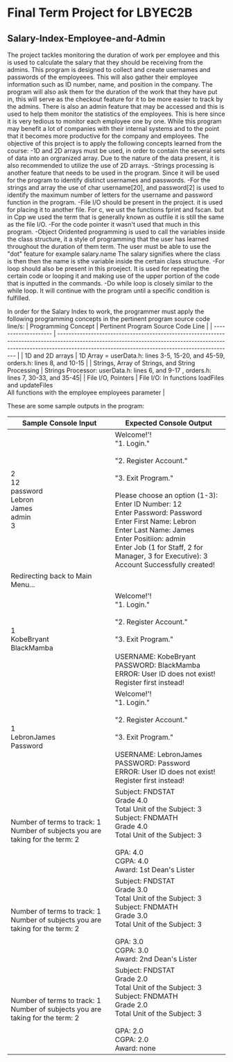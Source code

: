 # Final Term Project for LBYEC2B
## Salary-Index-Employee-and-Admin
The project tackles monitoring the duration of work per employee and this is used to calculate the salary that they should be receiving from the admins. This program is designed to collect and create usernames and passwords of the employeees. This will also gather their employee information such as ID number, name, and position in the company. The program will also ask them for the duration of the work that they have put in, this will serve as the checkout feature for it to be more easier to track by the admins. There is also an admin feature that may be accessed and this is used to help them monitor the statistics of the employees. This is here since it is very tedious to monitor each employee one by one. While this program may benefit a lot of companies with their internal systems and to the point that it becomes more productive for the company and employees.
The objective of this project is to apply the following concepts learned from the course: 
-1D and 2D arrays must be used, in order to contain the several sets of data into an orgranized array. Due to the nature of the data present, it is also recommended to utilize the use of 2D arrays.
-Strings processing is another feature that needs to be used in the program. Since it will be used for the program to identify distinct usernames and passwords.
-For the strings and array the use of char username[20], and password[2] is used to identify the maximum number of letters for the username and password function in the program.
-File I/O should be present in the project. it is used for placing it to another file. For c, we ust the functions fprint and fscan. but in Cpp we used the term that is generally known as outfile it is still the same as the file I/O.
-For the code pointer it wasn't used that much in this program. 
-Object Oridented programming is used to call the variables inside the class structure, it a style of programming that the user has learned throughout the duration of them term. The user must be able to use the "dot" feature for example salary.name The salary signifies where the class is then then the name is sthe variable inside the certain class structure.
-For loop should also be present in this proeject. It is used for repeating the certain code or looping it and making use of the upper portion of the code that is inputted in the commands.
-Do while loop is closely similar to the while loop. It will continue with the program until a specific condition is fulfilled.

In order for the Salary Index to work, the programmer must apply the following programming concepts in the pertinent program source code line/s:
| Programming Concept  | Pertinent Program Source Code Line                                                                                                                                                                                                    |
| -------------------- | --------------------------------------------------------------------------------------------------------------------------------------------------------------------------------------------------------------------------- |
| 1D and 2D arrays     | 1D Array = userData.h: lines 3-5, 15-20, and 45-59, orders.h: lines 8, and 10-15 |
| Strings, Array of Strings, and String Processing     | Strings Processor: userData.h: lines 6, and 9-17 , orders.h: lines 7, 30-33, and 35-45|
| File I/O, Pointers   | File I/O: In functions loadFiles and updateFiles <br> All functions with the employee employees parameter |


These are some sample outputs in the program:

| Sample Console Input | Expected Console Output  |
| -------------------- | --------------------------------------------------------------------------------------------------------------------------------------------------------------------------------------------------------------------------- |
|2 <br> 12 <br> password <br> Lebron <br> James <br> admin <br>  3 <br>          | Welcome!'! <br> "1. Login." <br><br> "2. Register Account." <br><br> "3. Exit Program." <br><br> Please choose an option (1-3): <br>Enter ID Number: 12 <br>Enter Password: Password <br> Enter First Name: Lebron <br> Enter Last Name: James <br> Enter Positiion: admin <br> Enter Job (1 for Staff, 2 for Manager, 3 for Executive): 3 <br> Account Successfully created!<br>
Redirecting back to Main Menu... |
|1 <br> KobeBryant <br>  BlackMamba           | Welcome!'! <br> "1. Login." <br><br> "2. Register Account." <br><br> "3. Exit Program." <br><br> USERNAME: KobeBryant <br> PASSWORD: BlackMamba <br> ERROR: User ID does not exist! <br> Register first instead! |
|1 <br> LebronJames <br>  Password           | Welcome!'! <br> "1. Login." <br><br> "2. Register Account." <br><br> "3. Exit Program." <br><br> USERNAME: LebronJames <br> PASSWORD: Password <br> ERROR: User ID does not exist! <br> Register first instead! |
| Number of terms to track: 1 <br> Number of subjects you are taking for the term: 2 <br>  | Subject: FNDSTAT <br> Grade 4.0 <br> Total Unit of the Subject: 3 <br> Subject: FNDMATH <br> Grade 4.0 <br> Total Unit of the Subject: 3 <br> <br> GPA: 4.0 <br> CGPA: 4.0 <br> Award: 1st Dean's Lister |
| Number of terms to track: 1 <br> Number of subjects you are taking for the term: 2 <br>  | Subject: FNDSTAT <br> Grade 3.0 <br> Total Unit of the Subject: 3 <br> Subject: FNDMATH <br> Grade 3.0 <br> Total Unit of the Subject: 3 <br> <br> GPA: 3.0 <br> CGPA: 3.0 <br> Award: 2nd Dean's Lister |
| Number of terms to track: 1 <br> Number of subjects you are taking for the term: 2 <br>  | Subject: FNDSTAT <br> Grade 2.0 <br> Total Unit of the Subject: 3 <br> Subject: FNDMATH <br> Grade 2.0 <br> Total Unit of the Subject: 3 <br> <br> GPA: 2.0 <br> CGPA: 2.0 <br> Award: none |



